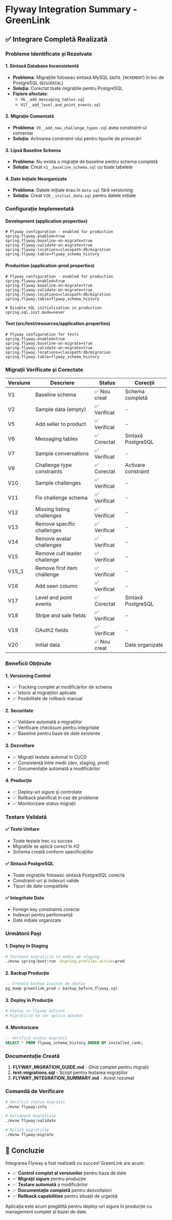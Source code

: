 # Flyway Integration Summary - GreenLink

## ✅ Integrare Completă Realizată

### **Probleme Identificate și Rezolvate**

#### **1. Sintaxă Database Inconsistentă**
- **Problema**: Migrațiile foloseau sintaxă MySQL (`AUTO_INCREMENT`) în loc de PostgreSQL (`BIGSERIAL`)
- **Soluția**: Corectat toate migrațiile pentru PostgreSQL
- **Fișiere afectate**: 
  - `V6__add_messaging_tables.sql`
  - `V17__add_level_and_point_events.sql`

#### **2. Migrație Comentată**
- **Problema**: `V9__add_new_challenge_types.sql` avea constraint-ul comentat
- **Soluția**: Activarea constraint-ului pentru tipurile de provocări

#### **3. Lipsă Baseline Schema**
- **Problema**: Nu exista o migrație de baseline pentru schema completă
- **Soluția**: Creat `V1__baseline_schema.sql` cu toate tabelele

#### **4. Date Inițiale Neorganizate**
- **Problema**: Datele inițiale erau în `data.sql` fără versioning
- **Soluția**: Creat `V20__initial_data.sql` pentru datele inițiale

### **Configurație Implementată**

#### **Development (application.properties)**
```properties
# Flyway configuration - enabled for production
spring.flyway.enabled=true
spring.flyway.baseline-on-migrate=true
spring.flyway.validate-on-migrate=true
spring.flyway.locations=classpath:db/migration
spring.flyway.table=flyway_schema_history
```

#### **Production (application-prod.properties)**
```properties
# Flyway configuration - enabled for production
spring.flyway.enabled=true
spring.flyway.baseline-on-migrate=true
spring.flyway.validate-on-migrate=true
spring.flyway.locations=classpath:db/migration
spring.flyway.table=flyway_schema_history

# Disable SQL initialization in production
spring.sql.init.mode=never
```

#### **Test (src/test/resources/application.properties)**
```properties
# Flyway configuration for tests
spring.flyway.enabled=true
spring.flyway.baseline-on-migrate=true
spring.flyway.validate-on-migrate=true
spring.flyway.locations=classpath:db/migration
spring.flyway.table=flyway_schema_history
```

### **Migrații Verificate și Corectate**

| Versiune | Descriere | Status | Corecții |
|----------|-----------|--------|----------|
| V1 | Baseline schema | ✅ Nou creat | Schema completă |
| V2 | Sample data (empty) | ✅ Verificat | - |
| V5 | Add seller to product | ✅ Verificat | - |
| V6 | Messaging tables | ✅ Corectat | Sintaxă PostgreSQL |
| V7 | Sample conversations | ✅ Verificat | - |
| V9 | Challenge type constraints | ✅ Corectat | Activare constraint |
| V10 | Sample challenges | ✅ Verificat | - |
| V11 | Fix challenge schema | ✅ Verificat | - |
| V12 | Missing listing challenges | ✅ Verificat | - |
| V13 | Remove specific challenges | ✅ Verificat | - |
| V14 | Remove avatar challenges | ✅ Verificat | - |
| V15 | Remove cult leader challenge | ✅ Verificat | - |
| V15_1 | Remove first item challenge | ✅ Verificat | - |
| V16 | Add seen column | ✅ Verificat | - |
| V17 | Level and point events | ✅ Corectat | Sintaxă PostgreSQL |
| V18 | Stripe and sale fields | ✅ Verificat | - |
| V19 | OAuth2 fields | ✅ Verificat | - |
| V20 | Initial data | ✅ Nou creat | Date organizate |

### **Beneficii Obținute**

#### **1. Versioning Control**
- ✅ Tracking complet al modificărilor de schema
- ✅ Istoric al migrațiilor aplicate
- ✅ Posibilitate de rollback manual

#### **2. Securitate**
- ✅ Validare automată a migrațiilor
- ✅ Verificare checksum pentru integritate
- ✅ Baseline pentru baze de date existente

#### **3. Dezvoltare**
- ✅ Migrații testate automat în CI/CD
- ✅ Consistență între medii (dev, staging, prod)
- ✅ Documentație automată a modificărilor

#### **4. Producție**
- ✅ Deploy-uri sigure și controlate
- ✅ Rollback planificat în caz de probleme
- ✅ Monitorizare status migrații

### **Testare Validată**

#### **✅ Teste Unitare**
- Toate testele trec cu succes
- Migrațiile se aplică corect în H2
- Schema creată conform specificațiilor

#### **✅ Sintaxă PostgreSQL**
- Toate migrațiile folosesc sintaxă PostgreSQL corectă
- Constraint-uri și indexuri valide
- Tipuri de date compatibile

#### **✅ Integritate Date**
- Foreign key constraints corecte
- Indexuri pentru performanță
- Date inițiale organizate

### **Următorii Pași**

#### **1. Deploy în Staging**
```bash
# Testează migrațiile în mediu de staging
./mvnw spring-boot:run -Dspring.profiles.active=prod
```

#### **2. Backup Producție**
```sql
-- Creează backup înainte de deploy
pg_dump greenlink_prod > backup_before_flyway.sql
```

#### **3. Deploy în Producție**
```bash
# Deploy cu Flyway activat
# Migrațiile se vor aplica automat
```

#### **4. Monitorizare**
```sql
-- Verifică status migrații
SELECT * FROM flyway_schema_history ORDER BY installed_rank;
```

### **Documentație Creată**

1. **FLYWAY_MIGRATION_GUIDE.md** - Ghid complet pentru migrații
2. **test-migrations.sql** - Script pentru testarea migrațiilor
3. **FLYWAY_INTEGRATION_SUMMARY.md** - Acest rezumat

### **Comandă de Verificare**

```bash
# Verifică status migrații
./mvnw flyway:info

# Validează migrațiile
./mvnw flyway:validate

# Aplică migrațiile
./mvnw flyway:migrate
```

## 🎉 Concluzie

Integrarea Flyway a fost realizată cu succes! GreenLink are acum:

- ✅ **Control complet al versiunilor** pentru baza de date
- ✅ **Migrații sigure** pentru producție
- ✅ **Testare automată** a modificărilor
- ✅ **Documentație completă** pentru dezvoltatori
- ✅ **Rollback capabilities** pentru situații de urgență

Aplicația este acum pregătită pentru deploy-uri sigure în producție cu management complet al bazei de date. 